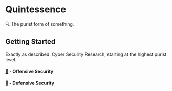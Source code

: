 # Quintessence

🔍 The purist form of something.

## Getting Started

Exactly as described. Cyber Security Research, starting at the highest purist level. 

#### [🔴](https://github.com/NetSecQuin/Quintessence/blob/main/Red%20Pages/RedLanding.md) - Offensive Security

#### [🔵](https://github.com/NetSecQuin/Quintessence/blob/main/Blue%20Pages/BlueLanding.md) - Defensive Security